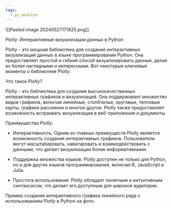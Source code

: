 ```yaml
---
tags:
  - py_modules
---
```

![[Pasted image 20240527171825.png]]

Plotly: Интерактивные визуализации данных в Python

Plotly - это мощная библиотека для создания интерактивных визуализаций данных в языке программирования Python. Она предоставляет простой и гибкий способ визуализировать данные, делая их более наглядными и интересными. Вот некоторые ключевые моменты о библиотеке Plotly:

Что такое Plotly?

Plotly - это библиотека для создания высококачественных интерактивных графиков и визуализаций. Она поддерживает множество видов графиков, включая линейные, столбчатые, круговые, тепловые карты, графики рассеяния и многое другое. Plotly также предоставляет возможность встраивать визуализации в веб-приложения и документы.

Преимущества Plotly:

- Интерактивность: Одним из главных преимуществ Plotly является возможность создания интерактивных графиков. Пользователи могут масштабировать, навигировать и взаимодействовать с данными, что делает визуализации более информативными.

- Поддержка множества языков: Plotly доступен не только для Python, но и для других языков программирования, включая R, JavaScript и Julia.

- Простота использования: Plotly обладает понятным и интуитивным синтаксисом, что делает его доступным для широкой аудитории.

Пример создания интерактивного графика линейного ряда с использованием Plotly в Python на фото.